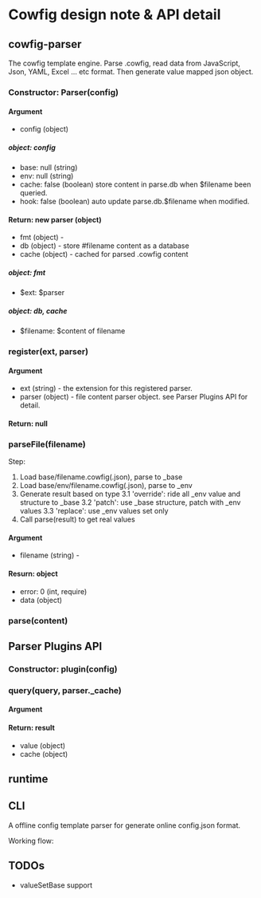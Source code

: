 Cowfig design note & API detail
===============================

cowfig-parser
-------------

The cowfig template engine. 
Parse .cowfig, read data from JavaScript, Json, YAML, Excel ... etc format.
Then generate value mapped json object.

### Constructor: Parser(config) ###

#### Argument ####

- config (object)

##### object: config #####

- base:     null (string)
- env:      null (string)
- cache:    false (boolean) 
    store content in parse.db when $filename been queried.
- hook:     false (boolean) 
    auto update parse.db.$filename when modified.

#### Return: new parser (object) ####

- fmt (object)      - 
- db (object)       - store #filename content as a database
- cache (object)    - cached for parsed .cowfig content

##### object: fmt #####

- $ext: $parser

##### object: db, cache #####

- $filename: $content of filename



### register(ext, parser) ###

#### Argument ####

- ext (string)      - the extension for this registered parser.
- parser (object)   - file content parser object. see Parser Plugins API for detail.

#### Return: null ####


### parseFile(filename) ###

Step:
1.  Load base/filename.cowfig(.json), parse to _base
2.  Load base/env/filename.cowfig(.json), parse to _env
3.  Generate result based on type
    3.1 'override': ride all _env value and structure to _base
    3.2 'patch': use _base structure, patch with _env values
    3.3 'replace': use _env values set only
4.  Call parse(result) to get real values

#### Argument ####

- filename (string) -

#### Resurn: object ####

- error: 0 (int, require)
- data (object)


### parse(content) ###



Parser Plugins API
------------------

### Constructor: plugin(config) ###

### query(query, parser.\_cache) ###

#### Argument ####

#### Return: result ####

- value (object)
- cache (object)





runtime
-------





CLI
---

A offline config template parser for generate online config.json format.

Working flow:



TODOs
-----
- valueSetBase support
